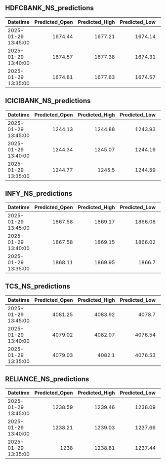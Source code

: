 ## HDFCBANK_NS_predictions
| Datetime            |   Predicted_Open |   Predicted_High |   Predicted_Low |   Predicted_Close |   Predicted_Volume |
|:--------------------|-----------------:|-----------------:|----------------:|------------------:|-------------------:|
| 2025-01-29 13:45:00 |          1674.44 |          1677.21 |         1674.14 |           1677.09 |            59699.8 |
| 2025-01-29 13:40:00 |          1674.57 |          1677.38 |         1674.31 |           1677.25 |            58615   |
| 2025-01-29 13:35:00 |          1674.81 |          1677.63 |         1674.57 |           1677.5  |            57946.7 |

## ICICIBANK_NS_predictions
| Datetime            |   Predicted_Open |   Predicted_High |   Predicted_Low |   Predicted_Close |   Predicted_Volume |
|:--------------------|-----------------:|-----------------:|----------------:|------------------:|-------------------:|
| 2025-01-29 13:45:00 |          1244.13 |          1244.88 |         1243.93 |           1243.97 |            77580.1 |
| 2025-01-29 13:40:00 |          1244.34 |          1245.07 |         1244.19 |           1244.22 |            74914   |
| 2025-01-29 13:35:00 |          1244.77 |          1245.5  |         1244.59 |           1244.64 |            76956.4 |

## INFY_NS_predictions
| Datetime            |   Predicted_Open |   Predicted_High |   Predicted_Low |   Predicted_Close |   Predicted_Volume |
|:--------------------|-----------------:|-----------------:|----------------:|------------------:|-------------------:|
| 2025-01-29 13:45:00 |          1867.58 |          1869.17 |         1866.08 |           1866.73 |            35908.5 |
| 2025-01-29 13:40:00 |          1867.58 |          1869.15 |         1866.02 |           1866.7  |            36803.7 |
| 2025-01-29 13:35:00 |          1868.11 |          1869.95 |         1866.7  |           1867.35 |            38573.8 |

## TCS_NS_predictions
| Datetime            |   Predicted_Open |   Predicted_High |   Predicted_Low |   Predicted_Close |   Predicted_Volume |
|:--------------------|-----------------:|-----------------:|----------------:|------------------:|-------------------:|
| 2025-01-29 13:45:00 |          4081.25 |          4083.92 |         4078.7  |           4081.85 |            11644.1 |
| 2025-01-29 13:40:00 |          4079.02 |          4082.07 |         4076.54 |           4079.44 |            11879.2 |
| 2025-01-29 13:35:00 |          4079.03 |          4082.1  |         4076.53 |           4079.49 |            11909.8 |

## RELIANCE_NS_predictions
| Datetime            |   Predicted_Open |   Predicted_High |   Predicted_Low |   Predicted_Close |   Predicted_Volume |
|:--------------------|-----------------:|-----------------:|----------------:|------------------:|-------------------:|
| 2025-01-29 13:45:00 |          1238.59 |          1239.46 |         1238.09 |           1238.95 |            63280.8 |
| 2025-01-29 13:40:00 |          1238.21 |          1239.03 |         1237.66 |           1238.61 |            63582.1 |
| 2025-01-29 13:35:00 |          1238    |          1238.81 |         1237.44 |           1238.42 |            64489.7 |


